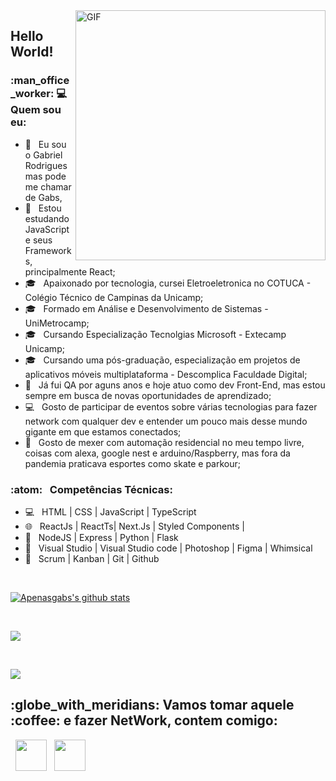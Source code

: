 
<img align="right" alt="GIF" src="https://becode.com.br/wp-content/uploads/2016/10/Por-que-usar-JavaScript.gif" width="400"/>

<h2> Hello World!</h2>
<h3> :man_office_worker: 💻 Quem sou eu: </h3>

- :rainbow: &nbsp; Eu sou o Gabriel Rodrigues mas pode me chamar de Gabs, 
- 🔭 &nbsp; Estou estudando JavaScript e seus Frameworks, principalmente React;
- 🎓 &nbsp; Apaixonado por tecnologia, cursei Eletroeletronica no COTUCA - Colégio Técnico de Campinas da Unicamp;
- 🎓 &nbsp; Formado em Análise e Desenvolvimento de Sistemas - UniMetrocamp;
- 🎓 &nbsp; Cursando Especialização Tecnolgias Microsoft - Extecamp Unicamp;
- 🎓 &nbsp; Cursando uma pós-graduação, especialização em projetos de aplicativos móveis multiplataforma - Descomplica Faculdade Digital;
- 💼 &nbsp; Já fui QA por aguns anos e hoje atuo como dev Front-End, mas estou sempre em busca de novas oportunidades de aprendizado;
- :computer: &nbsp; Gosto de participar de eventos sobre várias tecnologias para fazer network com qualquer dev e entender um pouco mais desse mundo gigante em que estamos conectados;
- :iphone: &nbsp; Gosto de mexer com automação residencial no meu tempo livre, coisas com alexa, google nest e arduino/Raspberry, mas fora da pandemia praticava esportes como skate e parkour;

<h3>:atom: &nbsp; Competências Técnicas: </h3>

- 💻 &nbsp; HTML | CSS | JavaScript | TypeScript  
- 🌐 &nbsp; ReactJs | ReactTs| Next.Js | Styled Components | 
- :scroll: &nbsp; NodeJS | Express | Python | Flask 
- :art: &nbsp; Visual Studio | Visual Studio code | Photoshop | Figma | Whimsical
- 🔧 &nbsp; Scrum | Kanban | Git | Github 

<br>

<a align="center" href="https://apenasgabs-info.vercel.app/api/top-langs/?username=apenasgabs&layout=pie&theme=dracula&hide=c,html,c%2B%2B,processing,makefile,nix,css&langs_count=4"><img align="center" src="https://apenasgabs-info.vercel.app/api/top-langs/?username=apenasgabs&hide=c,html,c%2B%2B,processing,makefile,nix,css&langs_count=4&layout=pie&theme=dracula" alt="Apenasgabs's github stats" />
</a>

</br>

<a align="center" href="apenasgabs-info.vercel.app/api/top-langs/?username=Apenasgabs"><img align="center" src="https://github-readme-stats.anuraghazra1.vercel.app/api/top-langs/?username=Apenasgabs&layout=compact&theme=dracula" />
</a>

</br>


<a align="center" href="https://apenasgabs-info.vercel.app/api/wakatime?username=Apenasgabs"><img align="center" src="https://apenasgabs-info.vercel.app/api/wakatime?username=Apenasgabs&layout=compact&theme=radical" />
</a>



<h2> :globe_with_meridians: Vamos tomar aquele :coffee: e fazer NetWork, contem comigo: </h2>

&nbsp; <a align="center" href="https://www.linkedin.com/in/Apenasgabs/" target="_blank" rel="noopener noreferrer"><img align="center" src="https://img.icons8.com/plasticine/100/000000/linkedin.png" width="50" /></a>
&nbsp; <a align="center" href="mailto:Gabers357@gmail.com" target="_blank" rel="noopener noreferrer"><img align="center" src="https://img.icons8.com/plasticine/100/000000/gmail.png"  width="50" /></a>


</p>
